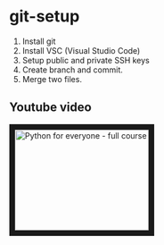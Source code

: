 # git-setup
1. Install git 
2. Install VSC (Visual Studio Code)
3. Setup public and private SSH keys
4. Create branch and commit.
5. Merge two files.

## Youtube video

<a href="https://www.youtube.com/watch?feature=player_embedded&v=RGOj5yH7evk&t=1s
" target="_blank"><img src="http://img.youtube.com/vi/RGOj5yH7evk/0.jpg" 
alt="Python for everyone - full course" width="240" height="180" border="10" /></a>

